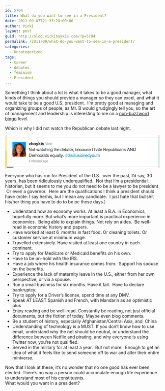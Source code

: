 ```yaml
---
id: 5704
title: What do you want to see in a President?
date: 2011-09-07T21:33:28+00:00
author: Vicki
layout: post
guid: http://blog.vickiboykis.com/?p=5704
permalink: /2011/09/what-do-you-want-to-see-in-a-president/
categories:
  - Uncategorized
tags:
  - Career
  - debates
  - feminism
  - President
---
```

Something I think about a lot is what it takes to be a good manager, what kinds of things you should provide a manager so they can excel, and what it would take to be a good U.S. president.  I&#8217;m pretty good at managing and organizing groups of people, as Mr. B would grudgingly tell you, so the art of management and leadership is interesting to me on a <a href="http://dilbert.com/fast/1994-02-22/" target="_blank">non-buzzword bingo</a> level.

Which is why I did not watch the Republican debate last night.

[<img class="aligncenter size-full wp-image-5705" title="Screen shot 2011-09-07 at 9.17.36 PM" src="https://raw.githubusercontent.com/veekaybee/wlb/gh-pages/assets/images/2011/09/Screen-shot-2011-09-07-at-9.17.36-PM.png" alt="" width="551" height="106" />](https://raw.githubusercontent.com/veekaybee/wlb/gh-pages/assets/images/2011/09/Screen-shot-2011-09-07-at-9.17.36-PM.png)

Everyone who has run for President of the U.S.  over the past, I&#8217;d say, 30 years, has been ridiculously underqualified.  Not that I&#8217;m a presidential historian, but it seems to me you do not need to be a lawyer to be president.  Or even a governor.  Here are the qualifications I think a president should have (note: I say he/his, but I mean any candidate.  I just hate that bullshit his/her thing you have to do to be pc these days.)

  * Understand how an economy works. At least a B.A. in Economics, hopefully more. But what&#8217;s more important is practical experience in economics.  Being able to explain things. Not rely on aides.  Be well-read in economic history and papers.
  * Have worked at least 6  months in fast food. Or cleaning toilets. Or customer service at minimum wage.
  * Travelled extensively. Have visited at least one country in each continent.
  * Try to apply for Medicare or Medicaid benefits on his own.
  * Have to be on-hold with the IRS.
  * Have a job where his health insurance comes from.  Support his spouse on the benefits.
  * Experience the lack of maternity leave in the U.S., either from her own perspective, or via a spouse.
  * Run a small business for six months. Have it fail.  Have to declare bankruptcy.
  * Try to apply for a Driver&#8217;s license, spend time at any DMV.
  * Speak AT LEAST Spanish and French, with Mandarin as an optimistic plus
  * Enjoy reading and be well-read. Constantly be reading, not just official documents, but the fiction of today. Maybe even blog comments.
  * Be a student of history, especially Afghanistan/Central Asia, and  China
  * Understanding of technology is a MUST. If you don&#8217;t know how to use email, understand why the net should be neutral, or understand the difference between Netflix and pirating, and why everyone is using Twitter now, you&#8217;re not qualified.
  * Served in the military for at least a year.  But not more.  Enough to get an idea of what it feels like to send someone off to war and alter their entire miniverse.

<div>
  Now that I look at these, it&#8217;s no wonder that no one good has ever been elected. There&#8217;s no way a person could accumulate enough life experience to understand most of his constituents.
</div>

<div>
  What would you want in a president?
</div>